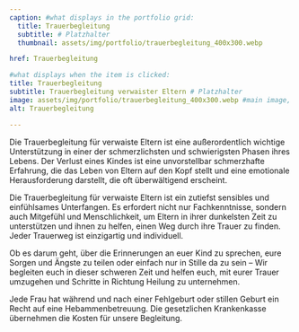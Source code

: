 ```yaml
---
caption: #what displays in the portfolio grid:
  title: Trauerbegleitung
  subtitle: # Platzhalter
  thumbnail: assets/img/portfolio/trauerbegleitung_400x300.webp

href: Trauerbegleitung

#what displays when the item is clicked:
title: Trauerbegleitung
subtitle: Trauerbegleitung verwaister Eltern # Platzhalter
image: assets/img/portfolio/trauerbegleitung_400x300.webp #main image, can be a link or a file in assets/img/portfolio
alt: Trauerbegleitung

---
```


Die Trauerbegleitung für verwaiste Eltern ist eine außerordentlich wichtige Unterstützung in einer der schmerzlichsten und schwierigsten Phasen ihres Lebens. Der Verlust eines Kindes ist eine unvorstellbar schmerzhafte Erfahrung, die das Leben von Eltern auf den Kopf stellt und eine emotionale Herausforderung darstellt, die oft überwältigend erscheint. 

Die Trauerbegleitung für verwaiste Eltern ist ein zutiefst sensibles und einfühlsames Unterfangen. Es erfordert nicht nur Fachkenntnisse, sondern auch Mitgefühl und Menschlichkeit, um Eltern in ihrer dunkelsten Zeit zu unterstützen und ihnen zu helfen, einen Weg durch ihre Trauer zu finden. Jeder Trauerweg ist einzigartig und individuell.

Ob es darum geht, über die Erinnerungen an euer Kind zu sprechen, eure Sorgen und Ängste zu teilen oder einfach nur in Stille da zu sein – Wir begleiten euch in dieser schweren Zeit und helfen euch, mit eurer Trauer umzugehen und Schritte in Richtung Heilung zu unternehmen. 

Jede Frau hat während und nach einer Fehlgeburt oder stillen Geburt ein Recht auf eine Hebammenbetreuung. Die gesetzlichen Krankenkasse übernehmen die Kosten für unsere Begleitung.